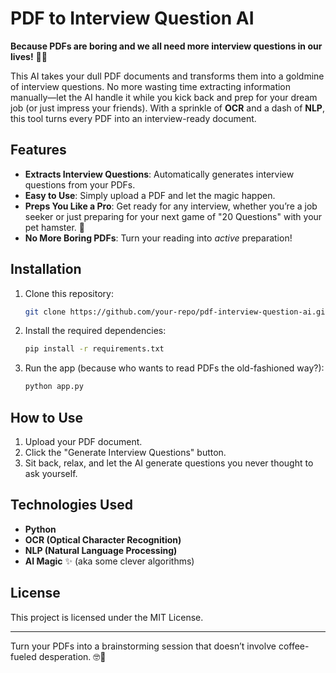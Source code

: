 
# PDF to Interview Question AI

**Because PDFs are boring and we all need more interview questions in our lives!** 📄🤖

This AI takes your dull PDF documents and transforms them into a goldmine of interview questions. No more wasting time extracting information manually—let the AI handle it while you kick back and prep for your dream job (or just impress your friends). With a sprinkle of **OCR** and a dash of **NLP**, this tool turns every PDF into an interview-ready document. 

## Features

- **Extracts Interview Questions**: Automatically generates interview questions from your PDFs.
- **Easy to Use**: Simply upload a PDF and let the magic happen.
- **Preps You Like a Pro**: Get ready for any interview, whether you’re a job seeker or just preparing for your next game of "20 Questions" with your pet hamster. 🐹
- **No More Boring PDFs**: Turn your reading into *active* preparation!

## Installation

1. Clone this repository:
    ```bash
    git clone https://github.com/your-repo/pdf-interview-question-ai.git
    ```
   
2. Install the required dependencies:
    ```bash
    pip install -r requirements.txt
    ```

3. Run the app (because who wants to read PDFs the old-fashioned way?):
    ```bash
    python app.py
    ```

## How to Use

1. Upload your PDF document.
2. Click the "Generate Interview Questions" button.
3. Sit back, relax, and let the AI generate questions you never thought to ask yourself.

## Technologies Used

- **Python**
- **OCR (Optical Character Recognition)**
- **NLP (Natural Language Processing)**
- **AI Magic** ✨ (aka some clever algorithms)

## License

This project is licensed under the MIT License.

---

Turn your PDFs into a brainstorming session that doesn’t involve coffee-fueled desperation. 🤓📄
